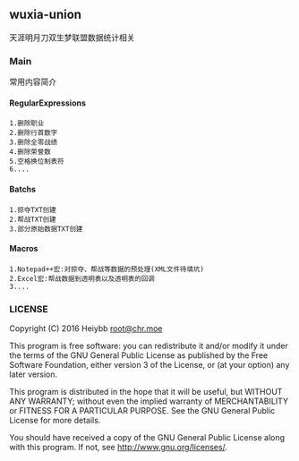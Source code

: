 ## wuxia-union
天涯明月刀双生梦联盟数据统计相关
### Main
常用内容简介
#### RegularExpressions 
 	1.删除职业  
	2.删除行首数字  
	3.删除全零战绩  
	4.删除荣誉数  
	5.空格换位制表符 
	6....
#### Batchs
	1.掠夺TXT创建
	2.帮战TXT创建
	3.部分原始数据TXT创建
#### Macros
	1.Notepad++宏:对掠夺、帮战等数据的预处理(XML文件待填坑)
	2.Excel宏:帮战数据到透明表以及透明表的回调
	3....
### LICENSE

Copyright (C) 2016 Heiybb <root@chr.moe>

This program is free software: you can redistribute it and/or modify
it under the terms of the GNU General Public License as published by
the Free Software Foundation, either version 3 of the License, or
(at your option) any later version.

This program is distributed in the hope that it will be useful,
but WITHOUT ANY WARRANTY; without even the implied warranty of
MERCHANTABILITY or FITNESS FOR A PARTICULAR PURPOSE.  See the
GNU General Public License for more details.

You should have received a copy of the GNU General Public License along with this program. If not, see <http://www.gnu.org/licenses/>.
